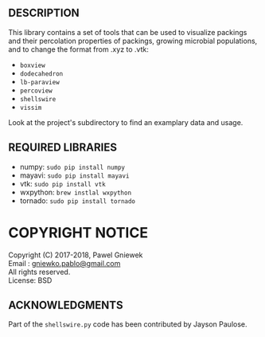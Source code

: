 ## DESCRIPTION ###

This library contains a set of tools that can be used to visualize packings and their percolation properties of packings, growing microbial populations, and to change the format from .xyz to .vtk:

* `boxview` 
* `dodecahedron` 
* `lb-paraview`  
* `percoview`    
* `shellswire`
* `vissim` 

Look at the project's subdirectory to find an examplary data and usage.

## REQUIRED LIBRARIES ##

* numpy: `sudo pip install numpy`
* mayavi: `sudo pip install mayavi`
* vtk: `sudo pip install vtk`
* wxpython: `brew instlal wxpython`
* tornado: `sudo pip install tornado`

COPYRIGHT NOTICE
================
Copyright (C) 2017-2018,  Pawel Gniewek  
Email  : gniewko.pablo@gmail.com  
All rights reserved.  
License: BSD

## ACKNOWLEDGMENTS ###
Part of the `shellswire.py` code has been contributed by Jayson Paulose.
